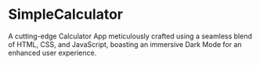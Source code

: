 # SimpleCalculator
A cutting-edge Calculator App meticulously crafted using a seamless blend of HTML, CSS, and JavaScript, boasting an immersive Dark Mode for an enhanced user experience.
